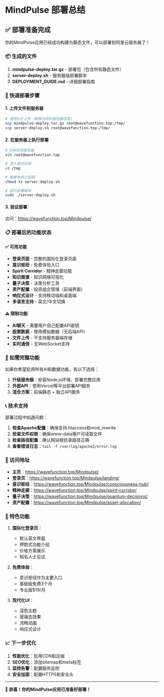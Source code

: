 # MindPulse 部署总结

## ✅ 部署准备完成

你的MindPulse应用已经成功构建为静态文件，可以部署到阿里云服务器了！

### 📦 生成的文件

1. **mindpulse-deploy.tar.gz** - 部署包（包含所有静态文件）
2. **server-deploy.sh** - 服务器端部署脚本
3. **DEPLOYMENT_GUIDE.md** - 详细部署指南

### 🚀 快速部署步骤

#### 1. 上传文件到服务器

```bash
# 使用SCP上传（替换为你的服务器信息）
scp mindpulse-deploy.tar.gz root@wavefunction.top:/tmp/
scp server-deploy.sh root@wavefunction.top:/tmp/
```

#### 2. 在服务器上执行部署

```bash
# SSH登录服务器
ssh root@wavefunction.top

# 进入临时目录
cd /tmp

# 给脚本执行权限
chmod +x server-deploy.sh

# 运行部署脚本
sudo ./server-deploy.sh
```

#### 3. 验证部署

访问：https://wavefunction.top/Mindpulse/

### 📋 部署后的功能状态

#### ✅ 可用功能
- **登录页面** - 完整的国际化登录页面
- **意识枢纽** - 免费体验入口
- **Spirit Corridor** - 精神走廊功能
- **知识图谱** - 知识网络可视化
- **量子决策** - 决策分析工具
- **资产配置** - 投资组合管理（前端界面）
- **响应式设计** - 支持移动端和桌面端
- **多语言支持** - 英文/中文切换

#### ⚠️ 限制功能
- **AI聊天** - 需要用户自己配置API密钥
- **股票数据** - 使用模拟数据（无后端API）
- **文件上传** - 不支持服务器端存储
- **实时通信** - 无WebSocket支持

### 🔧 如需完整功能

如果你希望启用所有AI和数据功能，有以下选择：

1. **升级服务器**：安装Node.js环境，部署完整应用
2. **外部API**：使用Vercel等平台部署API服务
3. **混合方案**：前端静态 + 独立API服务

### 📞 技术支持

部署过程中如遇问题：

1. **检查Apache配置**：确保支持.htaccess和mod_rewrite
2. **检查文件权限**：确保www-data用户可读取文件
3. **检查路径配置**：确认网站根目录路径正确
4. **查看错误日志**：`tail -f /var/log/apache2/error.log`

### 🎯 访问地址

- **主页**：https://wavefunction.top/Mindpulse/
- **登录页**：https://wavefunction.top/Mindpulse/landing/
- **意识枢纽**：https://wavefunction.top/Mindpulse/consciousness-hub/
- **精神走廊**：https://wavefunction.top/Mindpulse/spirit-corridor/
- **量子决策**：https://wavefunction.top/Mindpulse/quantum-decisions/
- **资产配置**：https://wavefunction.top/Mindpulse/asset-allocation/

### 🌟 特色功能

1. **国际化登录页**：
   - 默认英文界面
   - 押韵式功能介绍
   - 价格方案展示
   - 知名人士见证

2. **免费体验**：
   - 意识枢纽作为主要入口
   - 基础版免费3个月
   - 专业版$19/月

3. **现代化UI**：
   - 深色主题
   - 玻璃态效果
   - 流畅动画
   - 响应式设计

### 📈 下一步优化

1. **性能优化**：启用CDN和压缩
2. **SEO优化**：添加sitemap和meta标签
3. **监控告警**：配置服务监控
4. **安全加固**：配置HTTPS和安全头

---

**🎉 恭喜！你的MindPulse应用已准备好部署！** 